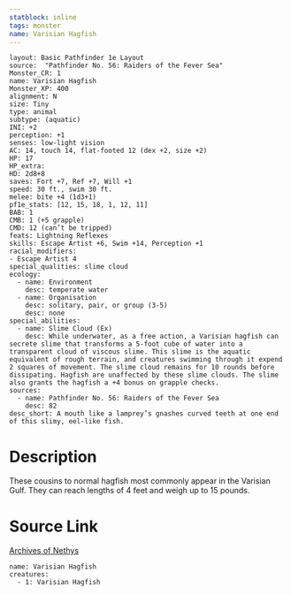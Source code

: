 ```yaml
---
statblock: inline
tags: monster
name: Varisian Hagfish
---
```

```statblock
layout: Basic Pathfinder 1e Layout
source:  "Pathfinder No. 56: Raiders of the Fever Sea"
Monster_CR: 1
name: Varisian Hagfish
Monster_XP: 400
alignment: N
size: Tiny
type: animal
subtype: (aquatic)
INI: +2
perception: +1
senses: low-light vision
AC: 14, touch 14, flat-footed 12 (dex +2, size +2)
HP: 17
HP_extra: 
HD: 2d8+8
saves: Fort +7, Ref +7, Will +1
speed: 30 ft., swim 30 ft.
melee: bite +4 (1d3+1)
pf1e_stats: [12, 15, 18, 1, 12, 11]
BAB: 1
CMB: 1 (+5 grapple)
CMD: 12 (can’t be tripped)
feats: Lightning Reflexes
skills: Escape Artist +6, Swim +14, Perception +1
racial_modifiers:
- Escape Artist 4
special_qualities: slime cloud
ecology:
  - name: Environment
    desc: temperate water
  - name: Organisation
    desc: solitary, pair, or group (3-5)
    desc: none
special_abilities:
  - name: Slime Cloud (Ex)
    desc: While underwater, as a free action, a Varisian hagfish can secrete slime that transforms a 5-foot cube of water into a transparent cloud of viscous slime. This slime is the aquatic equivalent of rough terrain, and creatures swimming through it expend 2 squares of movement. The slime cloud remains for 10 rounds before dissipating. Hagfish are unaffected by these slime clouds. The slime also grants the hagfish a +4 bonus on grapple checks.
sources:
  - name: Pathfinder No. 56: Raiders of the Fever Sea
    desc: 82
desc_short: A mouth like a lamprey’s gnashes curved teeth at one end of this slimy, eel-like fish.
```
# Description
These cousins to normal hagfish most commonly appear in the Varisian Gulf. They can reach lengths of 4 feet and weigh up to 15 pounds.
# Source Link
[Archives of Nethys](https://aonprd.com/MonsterDisplay.aspx?ItemName=Varisian%20Hagfish)
```encounter-table
name: Varisian Hagfish
creatures:
  - 1: Varisian Hagfish
```
